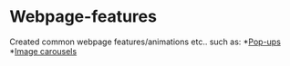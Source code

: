 # Webpage-features

Created common webpage features/animations etc.. such as:
  *[Pop-ups](https://zion-s.github.io/modalPopup/ "Named link title")
  *[Image carousels](https://zion-s.github.io/imageCarousel/ "Named link title")
